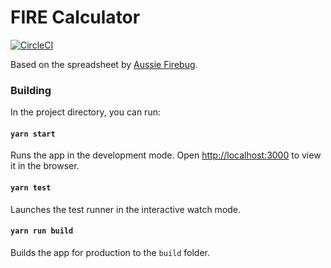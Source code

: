 # FIRE Calculator

[![CircleCI](https://circleci.com/gh/tomasswood/fire-calculator.svg?style=svg)](https://circleci.com/gh/tomasswood/fire-calculator)

Based on the spreadsheet by [Aussie Firebug](https://www.aussiefirebug.com/).

### Building

In the project directory, you can run:

#### `yarn start`

Runs the app in the development mode.
Open [http://localhost:3000](http://localhost:3000) to view it in the browser.

#### `yarn test`

Launches the test runner in the interactive watch mode.

#### `yarn run build`

Builds the app for production to the `build` folder.
